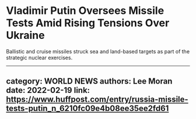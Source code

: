 # Vladimir Putin Oversees Missile Tests Amid Rising Tensions Over Ukraine

Ballistic and cruise missiles struck sea and land-based targets as part of the strategic nuclear exercises.

---
category: WORLD NEWS
authors: Lee Moran
date: 2022-02-19
link: https://www.huffpost.com/entry/russia-missile-tests-putin_n_6210fc09e4b08ee35ee2fd61
---
